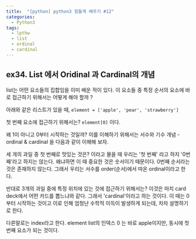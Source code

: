```yaml
---
title:  "[python] python3 힘들게 배우기 #12"
categories:
  - Python3
tags:
  - lpthw
  - list
  - ordinal
  - cardinal
---
```


## ex34. List 에서 Oridinal 과 Cardinal의 개념 

list는 어떤 요소들의 집합임을 이미 배운 적이 있다. 이 요소들 중 특정 순서의 요소에 바로 접근하기 위해서는 어떻게 해야 할까 ? 

아래와 같은 리스트가 있을 때, 
`element = ['apple', 'pear', 'strawberry']`

첫 번째 요소에 접근하기 위해서는?
`element[0]` 이다. 

왜 1이 아니고 0부터 시작하는 것일까? 이를 이해하기 위해서는 서수와 기수 개념 - ordinal & cardinal 을 다음과 같이 이해해 보자. 

세 개의 과일 중 첫 번째로 맛있는 것은? 이라고 물을 때 우리는 '첫 번째' 라고 하지 '0번째'라고 하지는 않는다. 왜냐하면 이 때 중요한 것은 숫서이기 때문이다. 0번째 순서라는 것은 존재하지 않는다. 그래서 우리는 서수를 order(순서)에서 따온 ordinal이라고 한다. 

반대로 3개의 과일 중에 특정 위치에 있는 것에 접근하기 위해서는? 이것은 마치 card deck에서 어떤 카드를 뽑느냐와 같다. 그래서 'cardinal'이라고 하는 것이다. 이 때는 0부터 시작하는 것이고 이로 인해 엄청난 수학적 이득이 발생하게 되는데, 차차 설명하기로 한다. 

다른말로는 index라고 한다. element list의 인덱스 0 는 바로 apple이지만, 동시에 첫 번째 요소가 되는 것이다. 












